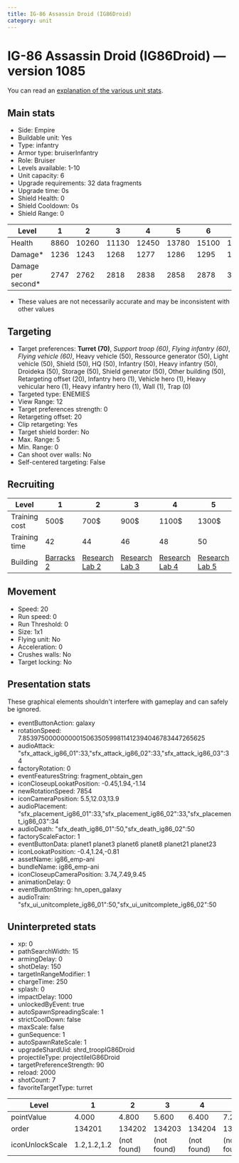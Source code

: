 ```yaml
---
title: IG-86 Assassin Droid (IG86Droid)
category: unit
---
```


# IG-86 Assassin Droid (IG86Droid) — version 1085

You can read an [explanation  of the various unit stats](unitexplained.md).

## Main stats

  * Side: Empire
  * Buildable unit: Yes
  * Type: infantry
  * Armor type: bruiserInfantry
  * Role: Bruiser
  * Levels available: 1-10
  * Unit capacity: 6
  * Upgrade requirements: 32 data fragments
  * Upgrade time: 0s
  * Shield Health: 0
  * Shield Cooldown: 0s
  * Shield Range: 0

|Level             |1   |2    |3    |4    |5    |6    |7    |8    |9    |10   |
|------------------|----|-----|-----|-----|-----|-----|-----|-----|-----|-----|
|Health            |8860|10260|11130|12450|13780|15100|16490|17840|19200|21880|
|Damage*           |1236|1243 |1268 |1277 |1286 |1295 |1354 |1387 |1421 |1464 |
|Damage per second*|2747|2762 |2818 |2838 |2858 |2878 |3009 |3082 |3158 |3253 |

* These values are not necessarily accurate and may be inconsistent with other values

## Targeting

  * Target preferences: **Turret (70)**, _Support troop (60)_, _Flying infantry (60)_, _Flying vehicle (60)_, Heavy vehicle (50), Ressource generator (50), Light vehicle (50), Shield (50), HQ (50), Infantry (50), Heavy infantry (50), Droideka (50), Storage (50), Shield generator (50), Other building (50), Retargeting offset (20), Infantry hero (1), Vehicle hero (1), Heavy vehicular hero (1), Heavy infantry hero (1), Wall (1), Trap (0)
  * Targeted type: ENEMIES
  * View Range: 12
  * Target preferences strength: 0
  * Retargeting offset: 20
  * Clip retargeting: Yes
  * Target shield border: No
  * Max. Range: 5
  * Min. Range: 0
  * Can shoot over walls: No
  * Self-centered targeting: False

## Recruiting

|Level        |1                                |2                                      |3                                      |4                                      |5                                      |6                                      |7                                      |8                                      |9                                      |10                                      |
|-------------|---------------------------------|---------------------------------------|---------------------------------------|---------------------------------------|---------------------------------------|---------------------------------------|---------------------------------------|---------------------------------------|---------------------------------------|----------------------------------------|
|Training cost|500$                             |700$                                   |900$                                   |1100$                                  |1300$                                  |1500$                                  |1700$                                  |2000$                                  |2100$                                  |2300$                                   |
|Training time|42                               |44                                     |46                                     |48                                     |50                                     |52                                     |54                                     |112                                    |116                                    |120                                     |
|Building     |[Barracks 2](empireBarracks.html)|[Research Lab 2](empireOffenseLab.html)|[Research Lab 3](empireOffenseLab.html)|[Research Lab 4](empireOffenseLab.html)|[Research Lab 5](empireOffenseLab.html)|[Research Lab 6](empireOffenseLab.html)|[Research Lab 7](empireOffenseLab.html)|[Research Lab 8](empireOffenseLab.html)|[Research Lab 9](empireOffenseLab.html)|[Research Lab 10](empireOffenseLab.html)|

## Movement

  * Speed: 20
  * Run speed: 0
  * Run Threshold: 0
  * Size: 1x1
  * Flying unit: No
  * Acceleration: 0
  * Crushes walls: No
  * Target locking: No

## Presentation stats

These graphical elements shouldn't interfere with gameplay and can safely be ignored.

  * eventButtonAction: galaxy
  * rotationSpeed: 7.8539750000000001506350599811412394046783447265625
  * audioAttack: "sfx_attack_ig86_01":33,"sfx_attack_ig86_02":33,"sfx_attack_ig86_03":34
  * factoryRotation: 0
  * eventFeaturesString: fragment_obtain_gen
  * iconCloseupLookatPosition: -0.45,1.94,-1.14
  * newRotationSpeed: 7854
  * iconCameraPosition: 5.5,12.03,13.9
  * audioPlacement: "sfx_placement_ig86_01":33,"sfx_placement_ig86_02":33,"sfx_placement_ig86_03":34
  * audioDeath: "sfx_death_ig86_01":50,"sfx_death_ig86_02":50
  * factoryScaleFactor: 1
  * eventButtonData: planet1 planet3 planet6 planet8 planet21 planet23
  * iconLookatPosition: -0.4,1.24,-0.81
  * assetName: ig86_emp-ani
  * bundleName: ig86_emp-ani
  * iconCloseupCameraPosition: 3.74,7.49,9.45
  * animationDelay: 0
  * eventButtonString: hn_open_galaxy
  * audioTrain: "sfx_ui_unitcomplete_ig86_01":50,"sfx_ui_unitcomplete_ig86_02":50

## Uninterpreted stats

  * xp: 0
  * pathSearchWidth: 15
  * armingDelay: 0
  * shotDelay: 150
  * targetInRangeModifier: 1
  * chargeTime: 250
  * splash: 0
  * impactDelay: 1000
  * unlockedByEvent: true
  * autoSpawnSpreadingScale: 1
  * strictCoolDown: false
  * maxScale: false
  * gunSequence: 1
  * autoSpawnRateScale: 1
  * upgradeShardUid: shrd_troopIG86Droid
  * projectileType: projectileIG86Droid
  * targetPreferenceStrength: 90
  * reload: 2000
  * shotCount: 7
  * favoriteTargetType: turret

|Level          |1          |2          |3          |4          |5          |6          |7          |8          |9          |10         |
|---------------|-----------|-----------|-----------|-----------|-----------|-----------|-----------|-----------|-----------|-----------|
|pointValue     |4.000      |4.800      |5.600      |6.400      |7.200      |8.000      |8.800      |9.600      |10.400     |12.000     |
|order          |134201     |134202     |134203     |134204     |134205     |134206     |134207     |134208     |134209     |134210     |
|iconUnlockScale|1.2,1.2,1.2|(not found)|(not found)|(not found)|(not found)|(not found)|(not found)|(not found)|(not found)|(not found)|

